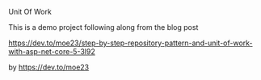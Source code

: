 Unit Of Work

This is a demo project following along from the blog post

https://dev.to/moe23/step-by-step-repository-pattern-and-unit-of-work-with-asp-net-core-5-3l92

by https://dev.to/moe23
